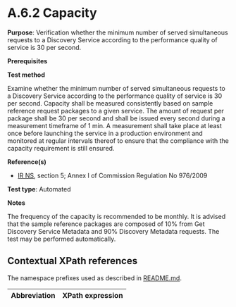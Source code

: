 # A.6.2 Capacity

**Purpose**: Verification whether the minimum number of served simultaneous requests to a Discovery Service according to the performance quality of service is 30 per second.

**Prerequisites**

**Test method**

Examine whether the minimum number of served simultaneous requests to a Discovery Service according to the performance quality of service is 30 per second. Capacity shall be measured consistently based on sample reference request packages to a given service. The amount of request per package shall be 30 per second and shall be issued every second during a measurement timeframe of 1 min. A measurement shall take place at least once before launching the service in a production environment and monitored at regular intervals thereof to ensure that the compliance with the capacity requirement is still ensured.

**Reference(s)**

* [IR NS](README.md#ref_IR_NS), section 5; Annex I of Commission Regulation No 976/2009

**Test type**: Automated

**Notes**

The frequency of the capacity is recommended to be monthly. It is advised that the sample reference packages are composed of 10% from Get Discovery Service Metadata and 90% Discovery Metadata requests. The test may be performed automatically.

## Contextual XPath references

The namespace prefixes used as described in [README.md](README.md#namespaces).

Abbreviation                                               |  XPath expression
---------------------------------------------------------- | -------------------------------------------------------------------------
